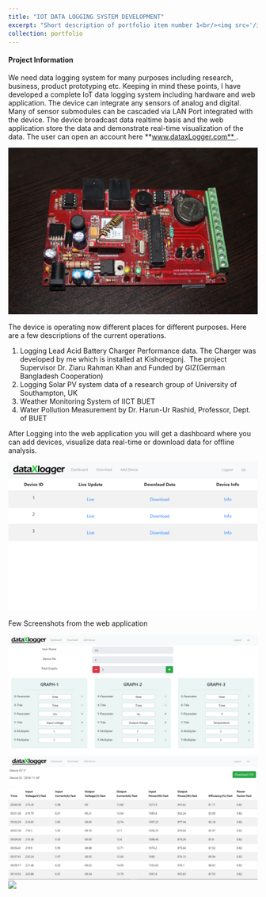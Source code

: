 ```yaml
---
title: "IOT DATA LOGGING SYSTEM DEVELOPMENT"
excerpt: "Short description of portfolio item number 1<br/><img src='/images/data-logger-higher-v2-1024x683.jpg'>"
collection: portfolio
---
```


#### Project Information

We need data logging system for many purposes including research, business, product prototyping etc. Keeping in mind these points, I have developed a complete IoT data logging system including hardware and web application. The device can integrate any sensors of analog and digital. Many of sensor submodules can be cascaded via LAN Port integrated with the device. The device broadcast data realtime basis and the web application store the data and demonstrate real-time visualization of the data. The user can open an account here **www.dataxLogger.com** .

![](/images/data-logger-higher-v2-1024x683.jpg)

The device is operating now different places for different purposes. Here are a few descriptions of the current operations.

1.  Logging Lead Acid Battery Charger Performance data. The Charger was developed by me which is installed at Kishoregonj.  The project Supervisor Dr. Ziaru Rahman Khan and Funded by GIZ(German Bangladesh Cooperation)
2.  Logging Solar PV system data of a research group of University of Southampton, UK
3.  Weather Monitoring System of IICT BUET
4.  Water Pollution Measurement by Dr. Harun-Ur Rashid, Professor, Dept. of BUET

After Logging into the web application you will get a dashboard where you can add devices, visualize data real-time or download data for offline analysis.

![](/images/dashboard.png)

Few Screenshots from the web application  

![](/images/add-devices.png)
![](/images/data-download.png)
![](/images/data-visualization.pngg)